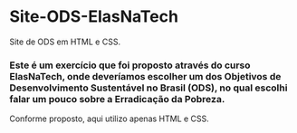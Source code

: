 # Site-ODS-ElasNaTech
Site de ODS em HTML e CSS.

### Este é um exercício que foi proposto através do curso ElasNaTech, onde deveríamos escolher um dos Objetivos de Desenvolvimento Sustentável no Brasil (ODS), no qual escolhi falar um pouco sobre a Erradicação da Pobreza.

Conforme proposto, aqui utilizo apenas HTML e CSS.

